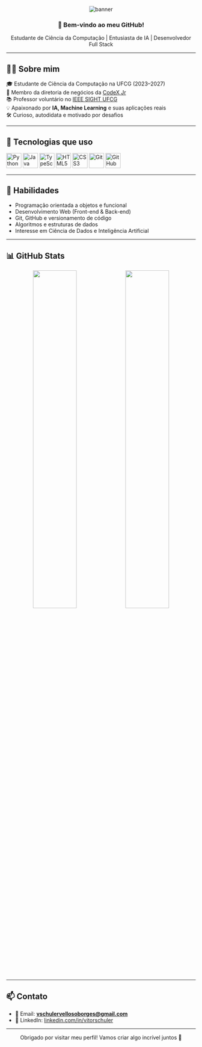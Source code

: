 <!-- Banner -->
<p align="center">
  <img src="https://capsule-render.vercel.app/api?type=waving&color=0:3A73C1,100:1D1E22&height=200&section=header&text=Vitor%20Schuler%20Velloso%20Borges&fontSize=32&fontColor=ffffff" alt="banner"/>
</p>

<h3 align="center">🚀 Bem-vindo ao meu GitHub!</h3>

<p align="center">
  Estudante de Ciência da Computação | Entusiasta de IA | Desenvolvedor Full Stack
</p>

---

## 👨‍💻 Sobre mim

🎓 Estudante de Ciência da Computação na UFCG (2023–2027)  
💼 Membro da diretoria de negócios da <a href="https://www.linkedin.com/company/codex-jr/" target="_blank">CodeX Jr</a>  
📚 Professor voluntário no <a href="https://www.instagram.com/ieee.ufcg/" target="_blank">IEEE SIGHT UFCG</a>  
💡 Apaixonado por **IA, Machine Learning** e suas aplicações reais  
🛠️ Curioso, autodidata e motivado por desafios

---

## 🧰 Tecnologias que uso

<p>
  <img src="https://cdn.jsdelivr.net/gh/devicons/devicon/icons/python/python-original.svg" width="40" alt="Python"/>
  <img src="https://cdn.jsdelivr.net/gh/devicons/devicon/icons/java/java-original.svg" width="40" alt="Java"/>
  <img src="https://cdn.jsdelivr.net/gh/devicons/devicon/icons/typescript/typescript-original.svg" width="40" alt="TypeScript"/>
  <img src="https://cdn.jsdelivr.net/gh/devicons/devicon/icons/html5/html5-original.svg" width="40" alt="HTML5"/>
  <img src="https://cdn.jsdelivr.net/gh/devicons/devicon/icons/css3/css3-original.svg" width="40" alt="CSS3"/>
  <img src="https://cdn.jsdelivr.net/gh/devicons/devicon/icons/git/git-original.svg" width="40" alt="Git"/>
  <img src="https://cdn.jsdelivr.net/gh/devicons/devicon/icons/github/github-original.svg" width="40" alt="GitHub"/>
</p>

---

## 🧠 Habilidades

- Programação orientada a objetos e funcional
- Desenvolvimento Web (Front-end & Back-end)
- Git, GitHub e versionamento de código
- Algoritmos e estruturas de dados
- Interesse em Ciência de Dados e Inteligência Artificial

---

## 📊 GitHub Stats

<p align="center">
  <img src="https://github-readme-stats.vercel.app/api?username=vitorschuler&show_icons=true&theme=dark&hide_border=true" width="48%"/>
  <img src="https://github-readme-stats.vercel.app/api/top-langs/?username=vitorschuler&layout=compact&theme=dark&hide_border=true" width="48%"/>
</p>

---

## 📫 Contato

- 💌 Email: **vschulervellosoborges@gmail.com**  
- 💼 LinkedIn: [linkedin.com/in/vitorschuler](https://www.linkedin.com/in/vitorschuler/)

---

<p align="center">
  Obrigado por visitar meu perfil! Vamos criar algo incrível juntos 🚀
</p>
